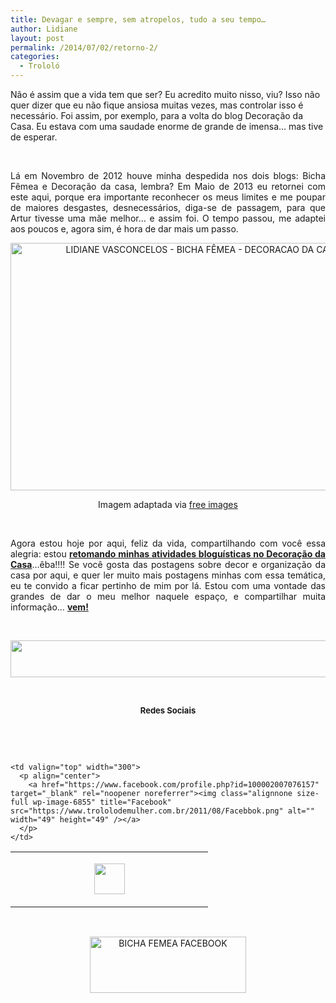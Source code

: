 ```yaml
---
title: Devagar e sempre, sem atropelos, tudo a seu tempo…
author: Lidiane
layout: post
permalink: /2014/07/02/retorno-2/
categories:
  - Trololó
---
```

Não é assim que a vida tem que ser? Eu acredito muito nisso, viu? Isso não quer dizer que eu não fique ansiosa muitas vezes, mas controlar isso é necessário. Foi assim, por exemplo, para a volta do blog Decoração da Casa. Eu estava com uma saudade enorme de grande de imensa… mas tive de esperar.

&nbsp;

<p style="text-align: justify;">
  Lá em Novembro de 2012 houve minha despedida nos dois blogs: Bicha Fêmea e Decoração da casa, lembra? Em Maio de 2013 eu retornei com este aqui, porque era importante reconhecer os meus limites e me poupar de maiores desgastes, desnecessários, diga-se de passagem, para que Artur tivesse uma mãe melhor… e assim foi. O tempo passou, me adaptei aos poucos e, agora sim, é hora de dar mais um passo.
</p>

<!--more-->

<p align="center">
  <a href="https://www.trololodemulher.com.br/2014/06/LIDIANE-VASCONCELOS-BICHA-FÊMEA-DECORACAO-DA-CASA.jpg"><img class="alignnone size-full wp-image-10143" src="https://www.trololodemulher.com.br/2014/06/LIDIANE-VASCONCELOS-BICHA-FÊMEA-DECORACAO-DA-CASA.jpg" alt="LIDIANE VASCONCELOS - BICHA FÊMEA - DECORACAO DA CASA" width="600" height="396" /></a>
</p>

<p align="center">
  Imagem adaptada via <a href="http://www.freeimages.com/" target="_blank" rel="noopener noreferrer">free images</a>
</p>

&nbsp;

<p style="text-align: justify;">
  Agora estou hoje por aqui, feliz da vida, compartilhando com você essa alegria: estou <strong><a href="http://www.decoracaodacasa.com/volta/" target="_blank" rel="noopener noreferrer">retomando minhas atividades bloguísticas no Decoração da Casa</a></strong>…êba!!!! Se você gosta das postagens sobre decor e organização da casa por aqui, e quer ler muito mais postagens minhas com essa temática, eu te convido a ficar pertinho de mim por lá. Estou com uma vontade das grandes de dar o meu melhor naquele espaço, e compartilhar muita informação… <a href="http://www.decoracaodacasa.com/volta/" target="_blank" rel="noopener noreferrer"><strong>vem!</strong></a>
</p>

&nbsp;

<p align="center">
  <a href="http://feedburner.google.com/fb/a/mailverify?uri=blogbichafemea&loc=pt_BR" target="_blank" rel="noopener noreferrer"><img class="alignnone size-full wp-image-8451" title="Assine o Bicha Fêmea grátis!" src="https://www.trololodemulher.com.br/2012/01/rodapé.png" alt="" width="600" height="59" /></a>
</p>

&nbsp;

<p align="center">
  <strong><span style="font-size: small;">Redes Sociais</span></strong>
</p>

&nbsp;

&nbsp;

<table border="0" width="600" cellspacing="0" cellpadding="2">
  <tr>
    <td valign="top" width="300">
      <p align="center">
        <a href="https://twitter.com/#%21/bichafemea" target="_blank" rel="noopener noreferrer"><img class="alignnone size-full wp-image-6857" title="Twitter" src="https://www.trololodemulher.com.br/2011/08/Twitter.png" alt="" width="49" height="49" /></a>
      </p>
    </td>
    
    <td valign="top" width="300">
      <p align="center">
        <a href="https://www.facebook.com/profile.php?id=100002007076157" target="_blank" rel="noopener noreferrer"><img class="alignnone size-full wp-image-6855" title="Facebook" src="https://www.trololodemulher.com.br/2011/08/Facebbok.png" alt="" width="49" height="49" /></a>
      </p>
    </td>
  </tr>
</table>

&nbsp;

<p style="text-align: center;">
  <a href="https://www.facebook.com/bichafemea" target="_blank" rel="noopener noreferrer"><img class="alignnone size-full wp-image-9849" src="https://www.trololodemulher.com.br/2014/01/BICHA-FEMEA-FACEBOOK1.png" alt="BICHA FEMEA FACEBOOK" width="250" height="90" /></a>
</p>